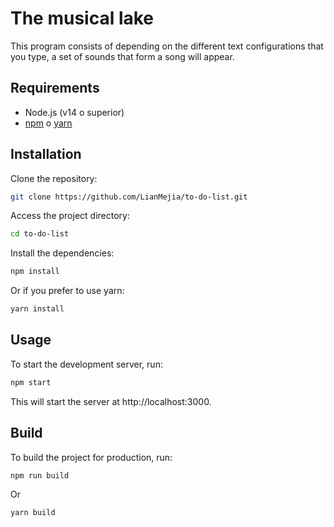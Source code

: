 # The musical lake

This program consists of depending on the different text configurations that you type, a set of sounds that form a song will appear.

## Requirements

- Node.js (v14 o superior)
- [npm](https://www.npmjs.com/) o [yarn](https://yarnpkg.com/)

## Installation

Clone the repository:

```bash
git clone https://github.com/LianMejia/to-do-list.git
```

Access the project directory:

```bash
cd to-do-list
```

Install the dependencies:

```bash
npm install
```

Or if you prefer to use yarn:

```bash
yarn install
```

## Usage

To start the development server, run:

```bash
npm start
```

This will start the server at http://localhost:3000.

## Build

To build the project for production, run:

```
npm run build
```

Or

```
yarn build
```